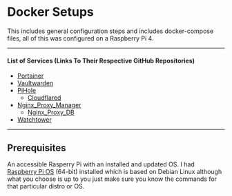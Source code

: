 # Docker Setups 
This includes general configuration steps and includes docker-compose files, all of this was configured on a Raspberry Pi 4.

---

#### List of Services (Links To Their Respective GitHub Repositories)
* [Portainer](https://github.com/portainer/portainer)
* [Vaultwarden](https://github.com/dani-garcia/vaultwarden)
* [PiHole](https://github.com/pi-hole/pi-hole)
  * [Cloudflared](https://github.com/cloudflare/cloudflared)
* [Nginx_Proxy_Manager](https://github.com/NginxProxyManager/nginx-proxy-manager)
  * [Nginx_Proxy_DB](https://github.com/NginxProxyManager/nginx-proxy-manager)
* [Watchtower](https://github.com/containrrr/watchtower)

---

## Prerequisites
An accessible Rasperry Pi with an installed and updated OS. I had [Raspberry Pi OS](https://www.raspberrypi.com/software/operating-systems/) (64-bit) installed which is based on Debian Linux although what you choose is up to you just make sure you know the commands for that particular distro or OS.
